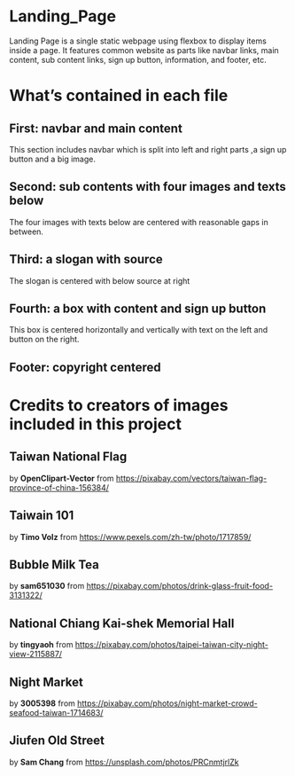 # Landing_Page
Landing Page is a single static webpage using flexbox to display items inside a page. It features common website as parts like navbar links, main content, sub content links, sign up button, information, and footer, etc.

# What’s contained in each file
## First: navbar and main content
This section includes navbar which is split into left and right parts ,a sign up button and a big image.

## Second: sub contents with four images and texts below
The four images with texts below are centered with reasonable gaps in between.

## Third: a slogan with source 
The slogan is centered with below source at right

## Fourth: a box with content and sign up button
This box is centered horizontally and vertically with text on the left and button on the right.

## Footer: copyright centered

# Credits to creators of images included in this project
## Taiwan National Flag
by **OpenClipart-Vector**
from https://pixabay.com/vectors/taiwan-flag-province-of-china-156384/

## Taiwain 101
by **Timo Volz** 
from https://www.pexels.com/zh-tw/photo/1717859/

## Bubble Milk Tea
by **sam651030** 
from https://pixabay.com/photos/drink-glass-fruit-food-3131322/

## National Chiang Kai-shek Memorial Hall
by **tingyaoh**
from https://pixabay.com/photos/taipei-taiwan-city-night-view-2115887/

## Night Market
by **3005398**
from https://pixabay.com/photos/night-market-crowd-seafood-taiwan-1714683/

## Jiufen Old Street
by **Sam Chang**
from https://unsplash.com/photos/PRCnmtjrlZk